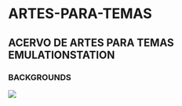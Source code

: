# ARTES-PARA-TEMAS

## ACERVO DE ARTES PARA TEMAS EMULATIONSTATION

### BACKGROUNDS

![](https://i.ibb.co/4TsdYmX/dreamcast.jpg)
